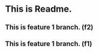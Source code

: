 <h1>This is Readme.</h1>
<h2>This is feature 1 branch. (f2)</h2>
<h2>This is feature 1 branch. (f1)</h2>
